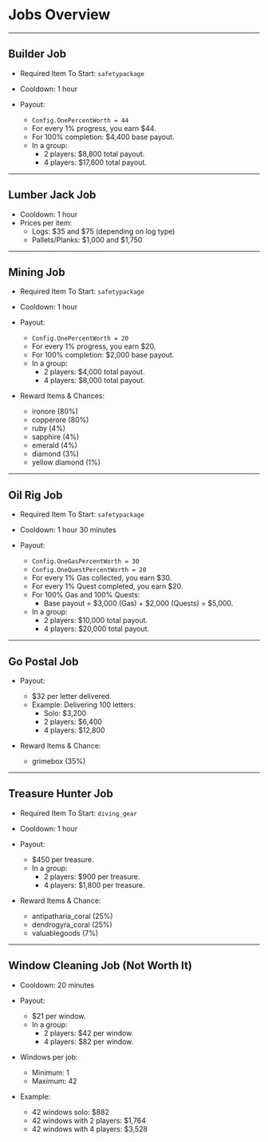 # Jobs Overview

---

## Builder Job

- Required Item To Start: `safetypackage`
- Cooldown: 1 hour
- Payout:

  - `Config.OnePercentWorth = 44`
  - For every 1% progress, you earn $44.
  - For 100% completion: $4,400 base payout.
  - In a group:
    - 2 players: $8,800 total payout.
    - 4 players: $17,600 total payout.

---

## Lumber Jack Job

- Cooldown: 1 hour
- Prices per item:
  - Logs: $35 and $75 (depending on log type)
  - Pallets/Planks: $1,000 and $1,750

---

## Mining Job

- Required Item To Start: `safetypackage`
- Cooldown: 1 hour
- Payout:

  - `Config.OnePercentWorth = 20`
  - For every 1% progress, you earn $20.
  - For 100% completion: $2,000 base payout.
  - In a group:
    - 2 players: $4,000 total payout.
    - 4 players: $8,000 total payout.

- Reward Items & Chances:

  - ironore (80%)
  - copperore (80%)
  - ruby (4%)
  - sapphire (4%)
  - emerald (4%)
  - diamond (3%)
  - yellow diamond (1%)

---

## Oil Rig Job

- Required Item To Start: `safetypackage`
- Cooldown: 1 hour 30 minutes
- Payout:

  - `Config.OneGasPercentWorth = 30`
  - `Config.OneQuestPercentWorth = 20`
  - For every 1% Gas collected, you earn $30.
  - For every 1% Quest completed, you earn $20.
  - For 100% Gas and 100% Quests:
    - Base payout = $3,000 (Gas) + $2,000 (Quests) = $5,000.
  - In a group:
    - 2 players: $10,000 total payout.
    - 4 players: $20,000 total payout.

---

## Go Postal Job

- Payout:

  - $32 per letter delivered.
  - Example: Delivering 100 letters:
    - Solo: $3,200
    - 2 players: $6,400
    - 4 players: $12,800

- Reward Items & Chance:

  - grimebox (35%)

---

## Treasure Hunter Job

- Required Item To Start: `diving_gear`
- Cooldown: 1 hour
- Payout:

  - $450 per treasure.
  - In a group:
    - 2 players: $900 per treasure.
    - 4 players: $1,800 per treasure.

- Reward Items & Chance:

  - antipatharia_coral (25%)
  - dendrogyra_coral (25%)
  - valuablegoods (7%)

---

## Window Cleaning Job (Not Worth It)

- Cooldown: 20 minutes
- Payout:

  - $21 per window.
  - In a group:
    - 2 players: $42 per window.
    - 4 players: $82 per window.
  
- Windows per job:

  - Minimum: 1
  - Maximum: 42
  
- Example:

  - 42 windows solo: $882
  - 42 windows with 2 players: $1,764
  - 42 windows with 4 players: $3,528
